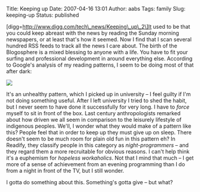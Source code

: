 Title: Keeping up
Date: 2007-04-16 13:01
Author: aabs
Tags: family
Slug: keeping-up
Status: published

\[digg=http://www.digg.com/tech\_news/Keeping\_up\_2\]It used to be that you could keep abreast with the news by reading the Sunday morning newspapers, or at least that's how it seemed. Now I find that I scan several hundred RSS feeds to track all the news I care about. The birth of the Blogosphere is a mixed blessing to anyone with a life. You have to fit your surfing and professional development in around everything else. According to Google's analysis of my reading patterns, I seem to be doing most of that after dark:

![](http://farm1.static.flickr.com/230/460908474_4f8f3b7826_o_d.png)

It's an unhealthy pattern, which I picked up in university – I feel guilty if I'm not doing something useful. After I left university I tried to shed the habit, but I never seem to have done it successfully for very long. I have to *force* myself to sit in front of the box. Last century anthropologists remarked about how driven we all seem in comparison to the leisurely lifestyle of indigenous peoples. We'll, I wonder what they would make of a pattern like this? People feel that in order to keep up they must give up on sleep. There doesn't seem to be much room for plain old fun in this pattern eh? In Readify, they classify people in this category as *night-programmers* – and they regard them a more recruitable for obvious reasons. I can't help think it's a euphemism for *hopeless workaholics*. Not that I mind that much – I get more of a sense of achievement from an evening programming than I do from a night in front of the TV, but I still wonder.

I gotta do something about this. Something's gotta give – but what?
